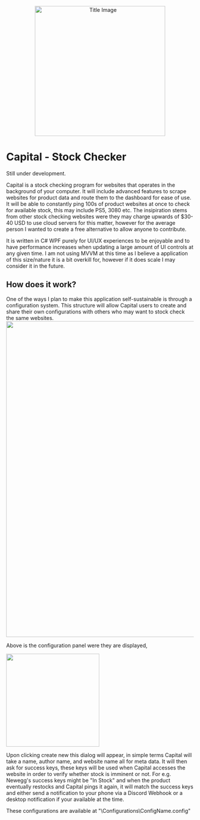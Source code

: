 <p align="center">
  <img src="https://i.imgur.com/4wbrHzb.png" width="350" title="Title Image">
</p>

# Capital - Stock Checker

Still under development.

<p>
Capital is a stock checking program for websites that operates in the background of your computer. It will include advanced features to scrape websites
for product data and route them to the dashboard for ease of use. It will be able to constantly ping 100s of product websites at once to check for available stock, this may include
PS5, 3080 etc. The insipiration stems from other stock checking websites were they may charge upwards of $30-40 USD to use cloud servers for this matter, however
for the average person I wanted to create a free alternative to allow anyone to contribute.

It is written in C# WPF purely for UI/UX experiences to be enjoyable and to have performance increases when updating a large amount of UI controls
at any given time. I am not using MVVM at this time as I believe a application of this size/nature it is a bit overkill for, however if it does scale
I may consider it in the future.
</p>



## How does it work?
<p>
One of the ways I plan to make this application self-sustainable is through a configuration system. This structure will allow Capital users to create and share
their own configurations with others who may want to stock check the same websites. 

<img src="https://i.imgur.com/Y5MZGnv.png" width="850">

Above is the configuration panel were they are displayed, 

<img src="https://i.imgur.com/WoFsOez.png" width="250">

Upon clicking create new this dialog will appear, in simple terms Capital will take a name, author name, and website name all for meta data. It will then ask for success keys, 
these keys will be used when Capital accesses the website in order to verify whether stock is imminent or not. For e.g. Newegg's success keys might be "In Stock" and when the product
eventually restocks and Capital pings it again, it will match the success keys and either send a notification to your phone via a Discord Webhook or a desktop notification if your available
at the time.

These configurations are available at "\Configurations\ConfigName.config"

</p>
